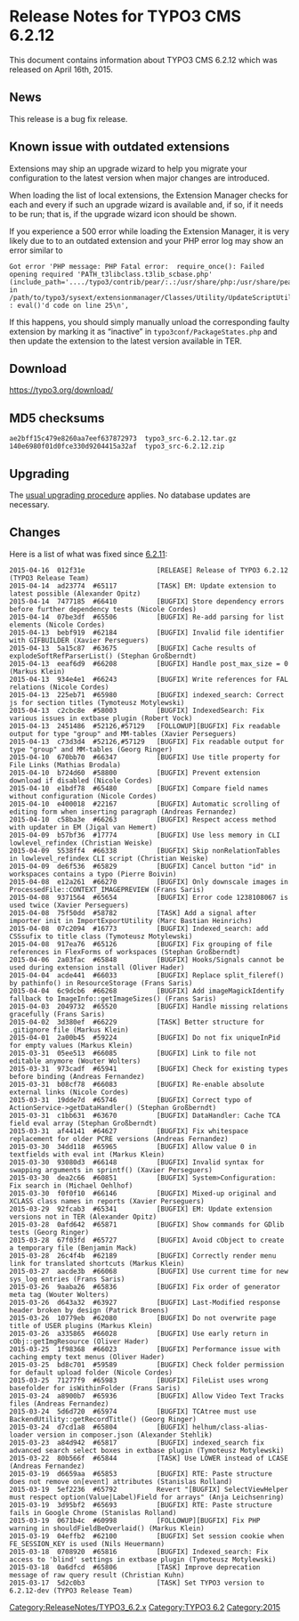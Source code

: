 Release Notes for TYPO3 CMS 6.2.12
==================================

This document contains information about TYPO3 CMS 6.2.12 which was
released on April 16th, 2015.

News
----

This release is a bug fix release.

Known issue with outdated extensions
------------------------------------

Extensions may ship an upgrade wizard to help you migrate your
configuration to the latest version when major changes are introduced.

When loading the list of local extensions, the Extension Manager checks
for each and every if such an upgrade wizard is available and, if so, if
it needs to be run; that is, if the upgrade wizard icon should be shown.

If you experience a 500 error while loading the Extension Manager, it is
very likely due to to an outdated extension and your PHP error log may
show an error similar to

    Got error 'PHP message: PHP Fatal error:  require_once(): Failed opening required 'PATH_t3libclass.t3lib_scbase.php'
    (include_path='..../typo3/contrib/pear/:.:/usr/share/php:/usr/share/pear')
    in /path/to/typo3/sysext/extensionmanager/Classes/Utility/UpdateScriptUtility.php(111) : eval()'d code on line 25\n',

If this happens, you should simply manually unload the corresponding
faulty extension by marking it as “inactive” in
`typo3conf/PackageStates.php` and then update the extension to the
latest version available in TER.

Download
--------

<https://typo3.org/download/>

MD5 checksums
-------------

    ae2bff15c479e8260aa7eef637872973  typo3_src-6.2.12.tar.gz
    140e6980f01d0fce330d9204415a32af  typo3_src-6.2.12.zip

Upgrading
---------

The [usual upgrading
procedure](https://docs.typo3.org/typo3cms/InstallationGuide/) applies.
No database updates are necessary.

Changes
-------

Here is a list of what was fixed since
[6.2.11](TYPO3_CMS_6.2.11 "wikilink"):

    2015-04-16  012f31e                  [RELEASE] Release of TYPO3 6.2.12 (TYPO3 Release Team)
    2015-04-14  ad23774  #65117          [TASK] EM: Update extension to latest possible (Alexander Opitz)
    2015-04-14  7477185  #66410          [BUGFIX] Store dependency errors before further dependency tests (Nicole Cordes)
    2015-04-14  07be3df  #65506          [BUGFIX] Re-add parsing for list elements (Nicole Cordes)
    2015-04-13  bebf919  #62184          [BUGFIX] Invalid file identifier with GIFBUILDER (Xavier Perseguers)
    2015-04-13  5a15c87  #63675          [BUGFIX] Cache results of explodeSoftRefParserList() (Stephan Großberndt)
    2015-04-13  eeaf6d9  #66208          [BUGFIX] Handle post_max_size = 0 (Markus Klein)
    2015-04-13  934e4e1  #66243          [BUGFIX] Write references for FAL relations (Nicole Cordes)
    2015-04-13  225eb71  #65980          [BUGFIX] indexed_search: Correct js for section titles (Tymoteusz Motylewski)
    2015-04-13  c2cbc8e  #58003          [BUGFIX] IndexedSearch: Fix various issues in extbase plugin (Robert Vock)
    2015-04-13  2451486  #52126,#57129   [FOLLOWUP][BUGFIX] Fix readable output for type "group" and MM-tables (Xavier Perseguers)
    2015-04-13  c73d3d4  #52126,#57129   [BUGFIX] Fix readable output for type "group" and MM-tables (Georg Ringer)
    2015-04-10  670bb70  #66347          [BUGFIX] Use title property for File Links (Mathias Brodala)
    2015-04-10  b724d60  #58800          [BUGFIX] Prevent extension download if disabled (Nicole Cordes)
    2015-04-10  e1bdf78  #65480          [BUGFIX] Compare field names without configuration (Nicole Cordes)
    2015-04-10  e400018  #22167          [BUGFIX] Automatic scrolling of editing form when inserting paragraph (Andreas Fernandez)
    2015-04-10  c58ba3e  #66263          [BUGFIX] Respect access method with updater in EM (Jigal van Hemert)
    2015-04-09  b57bf36  #17774          [BUGFIX] Use less memory in CLI lowlevel_refindex (Christian Weiske)
    2015-04-09  5538ff4  #66338          [BUGFIX] Skip nonRelationTables in lowlevel_refindex CLI script (Christian Weiske)
    2015-04-09  de6f536  #65829          [BUGFIX] Cancel button "id" in workspaces contains a typo (Pierre Boivin)
    2015-04-08  e12a261  #66270          [BUGFIX] Only downscale images in ProcessedFile::CONTEXT_IMAGEPREVIEW (Frans Saris)
    2015-04-08  9371564  #65654          [BUGFIX] Error code 1238108067 is used twice (Xavier Perseguers)
    2015-04-08  75f50dd  #58782          [TASK] Add a signal after importer init in ImportExportUtility (Marc Bastian Heinrichs)
    2015-04-08  07c2094  #16773          [BUGFIX] Indexed_search: add CSSsufix to title class (Tymoteusz Motylewski)
    2015-04-08  917ea76  #65126          [BUGFIX] Fix grouping of file references in FlexForms of workspaces (Stephan Großberndt)
    2015-04-06  2a03fac  #65848          [BUGFIX] Hooks/Signals cannot be used during extension install (Oliver Hader)
    2015-04-04  acde441  #66033          [BUGFIX] Replace split_fileref() by pathinfo() in ResourceStorage (Frans Saris)
    2015-04-04  6c9dcb6  #66268          [BUGFIX] Add imageMagickIdentify fallback to ImageInfo::getImageSizes() (Frans Saris)
    2015-04-03  2049732  #65520          [BUGFIX] Handle missing relations gracefully (Frans Saris)
    2015-04-02  3d380ef  #66229          [TASK] Better structure for .gitignore file (Markus Klein)
    2015-04-01  2a00b45  #59224          [BUGFIX] Do not fix uniqueInPid for empty values (Markus Klein)
    2015-03-31  05ee513  #66085          [BUGFIX] Link to file not editable anymore (Wouter Wolters)
    2015-03-31  973cadf  #65941          [BUGFIX] Check for existing types before binding (Andreas Fernandez)
    2015-03-31  b08cf78  #66083          [BUGFIX] Re-enable absolute external links (Nicole Cordes)
    2015-03-31  19dde7d  #65746          [BUGFIX] Correct typo of ActionService->getDataHandler() (Stephan Großberndt)
    2015-03-31  c1bb631  #63670          [BUGFIX] DataHandler: Cache TCA field eval array (Stephan Großberndt)
    2015-03-31  af44141  #64627          [BUGFIX] Fix whitespace replacement for older PCRE versions (Andreas Fernandez)
    2015-03-30  34dd118  #65965          [BUGFIX] Allow value 0 in textfields with eval int (Markus Klein)
    2015-03-30  93080d3  #66148          [BUGFIX] Invalid syntax for swapping arguments in sprintf() (Xavier Perseguers)
    2015-03-30  dea2c66  #60851          [BUGFIX] System>Configuration: Fix search in (Michael Oehlhof)
    2015-03-30  f0f0f10  #66146          [BUGFIX] Mixed-up original and XCLASS class names in reports (Xavier Perseguers)
    2015-03-29  92fcab3  #65341          [BUGFIX] EM: Update extension versions not in TER (Alexander Opitz)
    2015-03-28  0afd642  #65871          [BUGFIX] Show commands for GDlib tests (Georg Ringer)
    2015-03-28  67f03fd  #65727          [BUGFIX] Avoid cObject to create a temporary file (Benjamin Mack)
    2015-03-28  26c4f4b  #62189          [BUGFIX] Correctly render menu link for translated shortcuts (Markus Klein)
    2015-03-27  aacde3b  #66068          [BUGFIX] Use current time for new sys_log entries (Frans Saris)
    2015-03-26  9aaba26  #65836          [BUGFIX] Fix order of generator meta tag (Wouter Wolters)
    2015-03-26  d643a32  #63927          [BUGFIX] Last-Modified response header broken by design (Patrick Broens)
    2015-03-26  10779eb  #62080          [BUGFIX] Do not overwrite page title of USER plugins (Markus Klein)
    2015-03-26  a335865  #66028          [BUGFIX] Use early return in cObj::getImgResource (Oliver Hader)
    2015-03-25  1f98368  #66023          [BUGFIX] Performance issue with caching empty text menus (Oliver Hader)
    2015-03-25  bd8c701  #59589          [BUGFIX] Check folder permission for default upload folder (Nicole Cordes)
    2015-03-25  71277f9  #65983          [BUGFIX] FileList uses wrong basefolder for isWithinFolder (Frans Saris)
    2015-03-24  a8900b7  #65936          [BUGFIX] Allow Video Text Tracks files (Andreas Fernandez)
    2015-03-24  5d6d720  #65974          [BUGFIX] TCAtree must use BackendUtility::getRecordTitle() (Georg Ringer)
    2015-03-24  d7cd1a8  #65804          [BUGFIX] helhum/class-alias-loader version in composer.json (Alexander Stehlik)
    2015-03-23  a84d942  #65817          [BUGFIX] indexed_search fix advanced search select boxes in extbase plugin (Tymoteusz Motylewski)
    2015-03-22  80b566f  #65844          [TASK] Use LOWER instead of LCASE (Andreas Fernandez)
    2015-03-19  d6659aa  #65853          [BUGFIX] RTE: Paste structure does not remove on[event] attributes (Stanislas Rolland)
    2015-03-19  5ef2236  #65792          Revert "[BUGFIX] SelectViewHelper must respect option(Value|Label)Field for arrays" (Anja Leichsenring)
    2015-03-19  3d95bf2  #65693          [BUGFIX] RTE: Paste structure fails in Google Chrome (Stanislas Rolland)
    2015-03-19  0671b4c  #60998          [FOLLOWUP][BUGFIX] Fix PHP warning in shouldFieldBeOverlaid() (Markus Klein)
    2015-03-19  04effb2  #62100          [BUGFIX] Set session cookie when FE_SESSION_KEY is used (Nils Heuermann)
    2015-03-18  0708920  #65816          [BUGFIX] Indexed_search: Fix access to 'blind' settings in extbase plugin (Tymoteusz Motylewski)
    2015-03-18  0a6dfcd  #65806          [TASK] Improve deprecation message of raw query result (Christian Kuhn)
    2015-03-17  5d2c0b3                  [TASK] Set TYPO3 version to 6.2.12-dev (TYPO3 Release Team)

<Category:ReleaseNotes/TYPO3_6.2.x> [Category:TYPO3
6.2](Category:TYPO3_6.2 "wikilink") <Category:2015>
